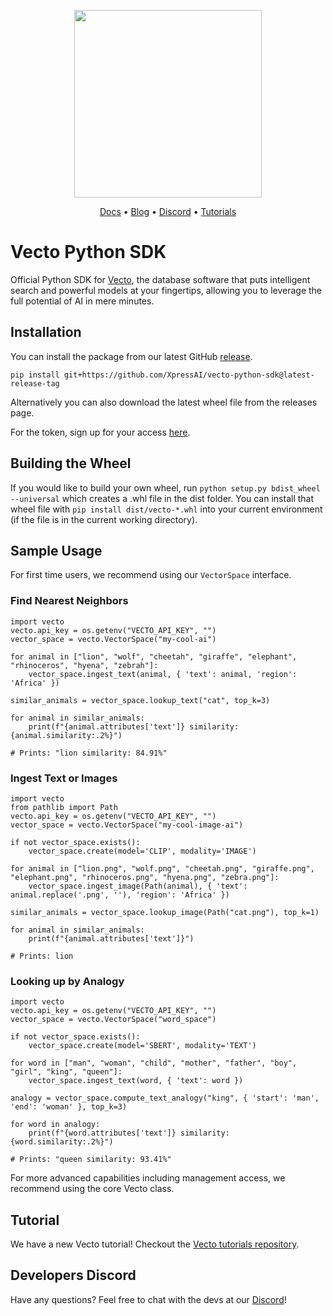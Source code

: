 <p align="center">
<a href="https://www.vecto.ai/">
<img src="https://user-images.githubusercontent.com/68586800/192857099-499146bb-5570-4702-a88f-bb4582e940c0.png" width="300"/>
</a>
</p>
<p align="center">
  <a href="https://docs.vecto.ai/">Docs</a> •
  <a href="https://www.xpress.ai/blog/">Blog</a> •
  <a href="https://discord.com/invite/wtYbXvPPfD">Discord</a> •
    <a href="https://github.com/XpressAI/vecto-tutorials">Tutorials</a>

<br>

# Vecto Python SDK
Official Python SDK for [Vecto](https://www.vecto.ai/), the database software that puts intelligent search and powerful models at your fingertips, allowing you to leverage the full potential of AI in mere minutes. 


## Installation
You can install the package from our latest GitHub [release](https://github.com/XpressAI/vecto-python-sdk/releases). 
```
pip install git+https://github.com/XpressAI/vecto-python-sdk@latest-release-tag
```
Alternatively you can also download the latest wheel file from the releases page.

For the token, sign up for your access [here](https://www.vecto.ai/contactus).


## Building the Wheel
If you would like to build your own wheel, run `python setup.py bdist_wheel --universal` which creates a .whl file in the dist folder. You can install that wheel file with `pip install dist/vecto-*.whl` into your current environment (if the file is in the current working directory).

## Sample Usage

For first time users, we recommend using our `VectorSpace` interface.

### Find Nearest Neighbors

```
import vecto
vecto.api_key = os.getenv("VECTO_API_KEY", "")
vector_space = vecto.VectorSpace("my-cool-ai")

for animal in ["lion", "wolf", "cheetah", "giraffe", "elephant", "rhinoceros", "hyena", "zebrah"]:
    vector_space.ingest_text(animal, { 'text': animal, 'region': 'Africa' })

similar_animals = vector_space.lookup_text("cat", top_k=3)
                        
for animal in similar_animals:
    print(f"{animal.attributes['text']} similarity: {animal.similarity:.2%}")

# Prints: "lion similarity: 84.91%"
```

### Ingest Text or Images
```
import vecto
from pathlib import Path
vecto.api_key = os.getenv("VECTO_API_KEY", "")
vector_space = vecto.VectorSpace("my-cool-image-ai")

if not vector_space.exists():
    vector_space.create(model='CLIP', modality='IMAGE') 

for animal in ["lion.png", "wolf.png", "cheetah.png", "giraffe.png", "elephant.png", "rhinoceros.png", "hyena.png", "zebra.png"]:
    vector_space.ingest_image(Path(animal), { 'text': animal.replace('.png', ''), 'region': 'Africa' })

similar_animals = vector_space.lookup_image(Path("cat.png"), top_k=1)

for animal in similar_animals:
    print(f"{animal.attributes['text']}")

# Prints: lion
```

### Looking up by Analogy


```
import vecto
vecto.api_key = os.getenv("VECTO_API_KEY", "")
vector_space = vecto.VectorSpace("word_space")

if not vector_space.exists():
    vector_space.create(model='SBERT', modality='TEXT') 

for word in ["man", "woman", "child", "mother", "father", "boy", "girl", "king", "queen"]:
    vector_space.ingest_text(word, { 'text': word })

analogy = vector_space.compute_text_analogy("king", { 'start': 'man', 'end': 'woman' }, top_k=3)

for word in analogy:
    print(f"{word.attributes['text']} similarity: {word.similarity:.2%}")

# Prints: "queen similarity: 93.41%"
```

For more advanced capabilities including management access, we recommend using the core Vecto class.

## Tutorial
We have a new Vecto tutorial! Checkout the [Vecto tutorials repository](https://github.com/XpressAI/vecto-tutorials).

## Developers Discord
Have any questions? Feel free to chat with the devs at our [Discord](https://discord.com/invite/wtYbXvPPfD)!
